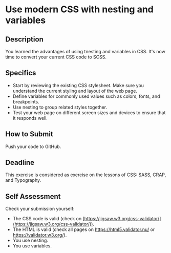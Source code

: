 # Use modern CSS with nesting and variables

## Description

You learned the advantages of using tnesting and variables in CSS. It's now time to convert your current CSS code to SCSS. 

## Specifics

- Start by reviewing the existing CSS stylesheet. Make sure you understand the current styling and layout of the web page.
- Define variables for commonly used values such as colors, fonts, and breakpoints.
- Use nesting to group related styles together.
- Test your web page on different screen sizes and devices to ensure that it responds well. 

## How to Submit

Push your code to GitHub.


## Deadline

This exercise is considered as exercise on the lessons of CSS: SASS, CRAP, and Typography. 

## Self Assessment

Check your submission yourself:

- The CSS code is valid (check on [https://jigsaw.w3.org/css-validator/](https://jigsaw.w3.org/css-validator/)).
- The HTML is valid (check all pages on https://html5.validator.nu/ or https://validator.w3.org/).
- You use nesting.
- You use variables.
